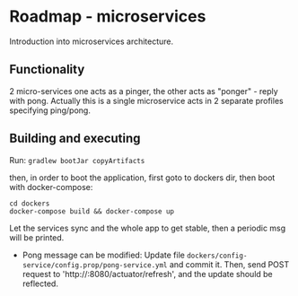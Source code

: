 # Roadmap - microservices

Introduction into microservices architecture.

## Functionality

2 micro-services one acts as a pinger, the other acts as "ponger" - reply with pong.
Actually this is a single microservice acts in 2 separate profiles specifying ping/pong.

## Building and executing
Run: `gradlew bootJar copyArtifacts`

then, in order to boot the application, first goto to dockers dir, then boot with docker-compose:
```
cd dockers
docker-compose build && docker-compose up
```

Let the services sync and the whole app to get stable, then a periodic msg will be printed.

- Pong message can be modified:
Update file `dockers/config-service/config.prop/pong-service.yml` and commit it.
Then, send POST request to 'http://<PONG-service>:8080/actuator/refresh', and the update should be reflected.